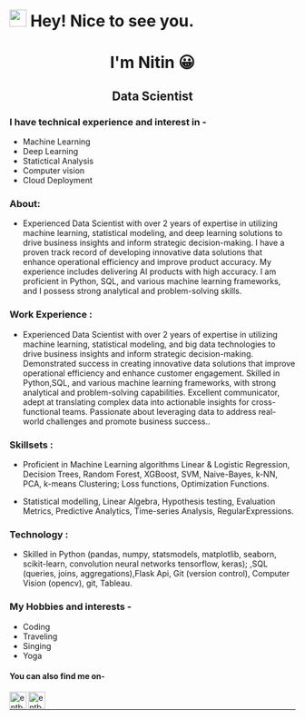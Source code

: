 <h1><img src="https://emojis.slackmojis.com/emojis/images/1531849430/4246/blob-sunglasses.gif?1531849430" width="30"/> Hey! Nice to see you.</h1>
<h1 align="center">I'm Nitin 😀</h1>
<h2 align="center">Data Scientist</h2>

### I have technical experience and interest in -
* Machine Learning
* Deep Learning
* Statictical Analysis 
* Computer vision 
* Cloud Deployment

<h3 align="left">About:</h3>

* Experienced Data Scientist with over 2 years of expertise in utilizing machine learning, statistical modeling, and deep learning solutions to drive business insights and inform strategic decision-making. I have a proven track record of developing innovative data solutions that enhance operational efficiency and improve product accuracy. My experience includes delivering AI products with high accuracy. I am proficient in Python, SQL, and various machine learning frameworks, and I possess strong analytical and problem-solving skills.


<h3>Work Experience :</h3>

* Experienced Data Scientist with over 2 years of expertise in utilizing machine learning, statistical modeling, and big data technologies to drive business insights and inform strategic decision-making. Demonstrated success in creating innovative data solutions that improve operational efficiency and enhance customer engagement. Skilled in Python,SQL, and various machine learning frameworks, with strong analytical and problem-solving capabilities. Excellent communicator, adept at translating complex data into actionable insights for cross-functional teams. Passionate about leveraging data to address real-world challenges and promote business success..


<h3>Skillsets :</h3>

* Proficient in Machine Learning algorithms Linear & Logistic Regression, Decision Trees, Random Forest, XGBoost, SVM, Naive-Bayes, k-NN, PCA, k-means Clustering; Loss functions, Optimization Functions.

* Statistical modelling, Linear Algebra, Hypothesis testing, Evaluation Metrics, Predictive Analytics, Time-series Analysis, RegularExpressions.


<h3>Technology :</h3>

* Skilled in Python (pandas, numpy, statsmodels, matplotlib, seaborn, scikit-learn, convolution neural networks tensorflow, keras); ,SQL (queries, joins, aggregations),Flask Api, Git (version control), Computer Vision (opencv), git, Tableau.



### My Hobbies and interests -
* Coding
* Traveling
* Singing
* Yoga



<!-- <hr>

<p><img width="200" src="https:&#x2F;&#x2F;instagram.flwo4-1.fna.fbcdn.net&#x2F;v&#x2F;t51.2885-15&#x2F;sh0.08&#x2F;e35&#x2F;s640x640&#x2F;154299027_702927223737487_3316660563751783251_n.jpg?tp&#x3D;1&amp;_nc_ht&#x3D;instagram.flwo4-1.fna.fbcdn.net&amp;_nc_cat&#x3D;107&amp;_nc_ohc&#x3D;EB4ZbXhG1MIAX_X7uls&amp;oh&#x3D;0f1962630e688514ffc312a6ef83d313&amp;oe&#x3D;60688FC2" /> <img width="200" src="https:&#x2F;&#x2F;instagram.flwo4-1.fna.fbcdn.net&#x2F;v&#x2F;t51.2885-15&#x2F;sh0.08&#x2F;e35&#x2F;s640x640&#x2F;152823526_174537657553375_254380529862366324_n.jpg?tp&#x3D;1&amp;_nc_ht&#x3D;instagram.flwo4-1.fna.fbcdn.net&amp;_nc_cat&#x3D;107&amp;_nc_ohc&#x3D;O6xxL36t11IAX8-25ur&amp;oh&#x3D;6c28c16b56aa43f5bcd0a5cc9384ec28&amp;oe&#x3D;60411750" /> <img width="200" src="https:&#x2F;&#x2F;instagram.flwo4-2.fna.fbcdn.net&#x2F;v&#x2F;t51.2885-15&#x2F;sh0.08&#x2F;e35&#x2F;c149.0.781.781a&#x2F;s640x640&#x2F;152013126_4328412427197138_5736411879368288581_n.jpg?tp&#x3D;1&amp;_nc_ht&#x3D;instagram.flwo4-2.fna.fbcdn.net&amp;_nc_cat&#x3D;106&amp;_nc_ohc&#x3D;8f2IpAlp_OMAX_1scup&amp;oh&#x3D;e58960d73dbe0e8dd5ec0b79bfdadd83&amp;oe&#x3D;6066A23D" /></p>
<p>Above are the last 3 pictures posted by <a href="https://www.instagram.com/c17hawke/" target="_blank"><br>@c17hawke!</a> on Instagram</p>

<hr> -->

#### You can also find me on- 

[<img align="left" alt="entbappy | LinkedIn" width="30px" src="https://img.icons8.com/color/48/000000/linkedin.png" />][linkedin]
[<img align="left" alt="entbappy | Twitter" width="30px" src="https://img.icons8.com/fluent/48/000000/twitter.png" />][twitter]

<br>

<hr>

[linkedin]: https://www.linkedin.com/in/nitin-ravat-32367914b/
[twitter]: https://twitter.com/RAVATNITINMANS1

